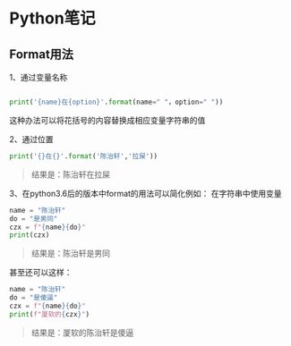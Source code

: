 # Python笔记

## Format用法

1、通过变量名称

```Python

print('{name}在{option}'.format(name=" "，option=" "))

```
这种办法可以将花括号的内容替换成相应变量字符串的值

2、通过位置

```Python
print('{}在{}'.format('陈治轩','拉屎'))
```
> 结果是：陈治轩在拉屎

3、在python3.6后的版本中format的用法可以简化例如：
在字符串中使用变量
```Python
name = "陈治轩"
do = "是男同"
czx = f"{name}{do}"
print(czx)
```
>结果是：陈治轩是男同

甚至还可以这样：
```python
name = "陈治轩"
do = "是傻逼"
czx = f"{name}{do}"
print(f"厦软的{czx}")
```
>结果是：厦软的陈治轩是傻逼
